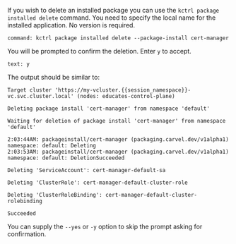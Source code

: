 If you wish to delete an installed package you can use the `kctrl package
installed delete` command. You need to specify the local name for the installed
application. No version is required.

```terminal:execute
command: kctrl package installed delete --package-install cert-manager
```

You will be prompted to confirm the deletion. Enter `y` to accept.

```terminal:input
text: y
```

The output should be similar to:

```
Target cluster 'https://my-vcluster.{{session_namespace}}-vc.svc.cluster.local' (nodes: educates-control-plane)

Deleting package install 'cert-manager' from namespace 'default'

Waiting for deletion of package install 'cert-manager' from namespace 'default'

2:03:44AM: packageinstall/cert-manager (packaging.carvel.dev/v1alpha1) namespace: default: Deleting
2:03:53AM: packageinstall/cert-manager (packaging.carvel.dev/v1alpha1) namespace: default: DeletionSucceeded

Deleting 'ServiceAccount': cert-manager-default-sa

Deleting 'ClusterRole': cert-manager-default-cluster-role

Deleting 'ClusterRoleBinding': cert-manager-default-cluster-rolebinding

Succeeded
```

You can supply the `--yes` or `-y` option to skip the prompt asking for
confirmation.
